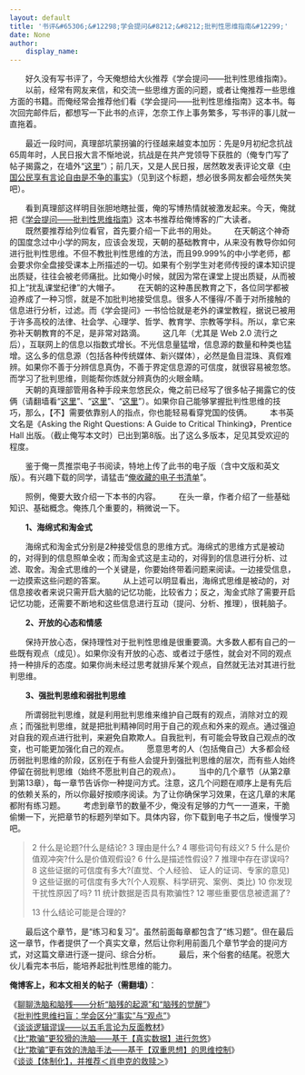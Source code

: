 ```yaml
---
layout: default
title: '书评&#65306;&#12298;学会提问&#8212;&#8212;批判性思维指南&#12299;'
date: None
author:
    display_name: 
---
```


　　好久没有写书评了，今天俺想给大伙推荐《学会提问——批判性思维指南》。 　　以前，经常有网友来信，和交流一些思维方面的问题，或者让俺推荐一些思维方面的书籍。而俺经常会推荐他们看《学会提问——批判性思维指南》这本书。每次回完邮件后，都想写一下此书的点评，怎奈工作上事务繁多，写书评的事儿就一直拖着。

　　最近一段时间，真理部坑蒙拐骗的行径越来越变本加厉：先是9月初纪念抗战65周年时，人民日报大言不惭地说，抗战是在共产党领导下获胜的（俺专门写了帖子揭露之，在墙外“[这里](https://program-think.blogspot.com/2010/09/sino-japanese-war.html)”）；前几天，又是人民日报，居然敢发表评论文章《[中国公民享有言论自由是不争的事实](http://theory.people.com.cn/GB/13045945.html)》（见到这个标题，想必很多网友都会哑然失笑吧）。

  
　　看到真理部这样明目张胆地瞎扯蛋，俺的写博热情就被激发起来。今天，俺就把《[学会提问——批判性思维指南](https://docs.google.com/document/d/14xEG3Uot3-uMML1ZQc7cMbNTxzpllxFQqcwr_n6FgQk/)》这本书推荐给俺博客的广大读者。  
　　既然要推荐给列位看官，首先要介绍一下此书的用处。 　　在天朝这个神奇的国度念过中小学的网友，应该会发现，天朝的基础教育中，从来没有教导你如何进行批判性思维。不但不教批判性思维的方法，而且99.999%的中小学老师，都会要求你全盘接受课本上所描述的一切。如果有个别学生对老师传授的课本知识提出质疑，往往会被老师痛批。比如俺小时候，就因为常在课堂上提出质疑，从而被扣上“扰乱课堂纪律”的大帽子。 　　在天朝的这种愚民教育之下，各位同学都被迫养成了一种习惯，就是不加批判地接受信息。很多人不懂得/不善于对所接触的信息进行分析，过滤。而《学会提问》一书恰恰就是老外的课堂教程，据说已被用于许多高校的法律、社会学、心理学、哲学、教育学、宗教等学科。所以，拿它来弥补天朝教育的不足，是非常对路滴。 　　这几年（尤其是 Web 2.0 流行之后），互联网上的信息以指数式增长。不光信息量猛增，信息源的数量和种类也猛增。这么多的信息源（包括各种传统媒体、新兴媒体），必然是鱼目混珠、真假难辨。如果你不善于分辨信息真伪，不善于界定信息源的可信度，就很容易被忽悠。而学习了批判思维，则能帮你炼就分辨真伪的火眼金睛。  
　　天朝的真理部管用各种手段来忽悠民众，俺之前已经写了很多帖子揭露它的伎俩（请翻墙看“[这里](https://program-think.blogspot.com/2009/07/party-pk-internet.html)”、“[这里](https://program-think.blogspot.com/2010/09/sino-japanese-war.html)”、“[这里](https://program-think.blogspot.com/2010/09/censorship-of-images.html)”）。如果你自己能够掌握批判性思维的技巧，那么，【不】需要依靠别人的指点，你也能轻易看穿党国的伎俩。 　　本书英文名是《Asking the Right Questions: A Guide to Critical Thinking》，Prentice Hall 出版。（截止俺写本文时）已出到第8版。出了这么多版本，足见其受欢迎的程度。

　　鉴于俺一贯推崇电子书阅读，特地上传了此书的电子版（含中文版和英文版）。有兴趣下载的同学，请猛击“[俺收藏的电子书清单](https://github.com/programthink/books)”。

　　照例，俺要大致介绍一下本书的内容。 　　在头一章，作者介绍了一些基础知识、基础概念。俺拣几个重要的，稍微说一下。

　　**1、海绵式和淘金式**

　　海绵式和淘金式分别是2种接受信息的思维方式。海绵式的思维方式是被动的，对得到的信息照单全收；而淘金式这是主动的，对得到的信息进行分析、过滤、取舍。淘金式思维的一个关键是，你要始终带着问题来阅读。一边接受信息，一边摸索这些问题的答案。 　　从上述可以明显看出，海绵式思维是被动的，对信息接收者来说只需开启大脑的记忆功能，比较省力；反之，淘金式除了需要开启记忆功能，还需要不断地和这些信息进行互动（提问、分析、推理），很耗脑子。

　　**2、开放的心态和情感**

　　保持开放心态，保持理性对于批判性思维是很重要滴。大多数人都有自己的一些既有观点（成见）。如果你没有开放的心态、或者过于感性，就会对不同的观点持一种排斥的态度。如果你尚未经过思考就排斥某个观点，自然就无法对其进行批判思维。

　　**3、强批判思维和弱批判思维**

　　所谓弱批判思维，就是利用批判思维来维护自己既有的观点，消除对立的观点；而强批判思维，就是把批判精神同时用于自己的观点和外来的观点。通过强迫对自我的观点进行批判，来避免自欺欺人。自我批判，有可能会导致自己观点的改变，也可能更加强化自己的观点。 　　愿意思考的人（包括俺自己）大多都会经历弱批判思维的阶段，区别在于有些人会提升到强批判思维的层次，而有些人始终停留在弱批判思维（始终不愿批判自己的观点）。 　　当中的几个章节（从第2章到第13章），每一章节告诉你一种提问方式。注意，这几个问题在顺序上是有先后的依赖关系的，所以你最好按顺序阅读。为了让你确保学习效果，在这几章的末尾都附有练习题。 　　考虑到章节的数量不少，俺没有足够的力气一一道来，干脆偷懒一下，光把章节的标题列举如下。具体内容，你下载到电子书之后，慢慢学习吧。

> 2 什么是论题?什么是结论? 3 理由是什么? 4 哪些词句有歧义? 5 什么是价值观冲突?什么是价值观假设? 6 什么是描述性假设? 7 推理中存在谬误吗? 8 这些证据的可信度有多大?(直觉、个人经验、 证人的证词、专家的意见) 9 这些证据的可信度有多大?(个人观察、科学研究、案例、类比) 10 你发现干扰性原因了吗? 11 统计数据是否具有欺骗性? 12 哪些重要信息被遗漏了?
> 
> 13 什么结论可能是合理的?

  
　　最后这个章节，是“练习和复习”。虽然前面每章都包含了“练习题”。但在最后这一章节，作者提供了一个真实文章，然后让你利用前面几个章节学会的提问方式，对这篇文章进行逐一提问、综合分析。 　　最后，来个俗套的结尾。祝愿大伙儿看完本书后，能培养起批判性思维的能力。

**俺博客上，和本文相关的帖子（需翻墙）**：

  
《[聊聊洗脑和脑残——分析“脑残的起源”和“脑残的觉醒”](https://program-think.blogspot.com/2014/02/brainwash-and-idiot.html)》  
《[批判性思维扫盲：学会区分“事实”与“观点”](https://program-think.blogspot.com/2013/05/difference-between-fact-and-opinion.html)》  
《[谈谈逻辑谬误——以五毛言论为反面教材](https://program-think.blogspot.com/2011/03/logical-fallacies.html)》  
《[比“欺骗”更狡猾的洗脑——基于【真实数据】进行忽悠](https://program-think.blogspot.com/2014/12/brainwash-using-real-data.html)》  
《[比“欺骗”更有效的洗脑手法——基于【双重思想】的思维控制](https://program-think.blogspot.com/2014/01/doublethink.html)》  
《[谈谈【体制化】，并推荐＜肖申克的救赎＞](https://program-think.blogspot.com/2010/11/institutionalize.html)》

